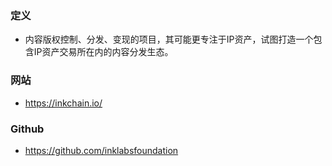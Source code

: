 ### 定义
- 内容版权控制、分发、变现的项目，其可能更专注于IP资产，试图打造一个包含IP资产交易所在内的内容分发生态。

### 网站 
- https://inkchain.io/

### Github
- https://github.com/inklabsfoundation


